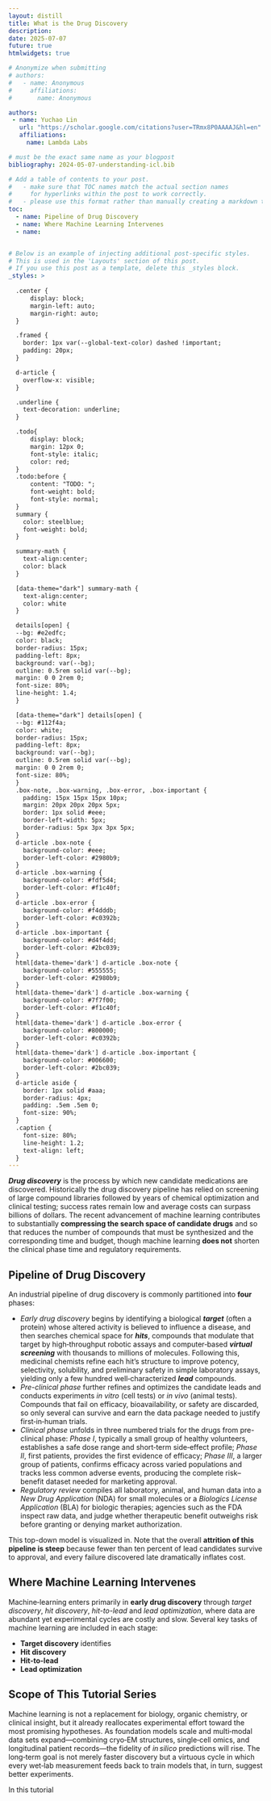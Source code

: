 ```yaml
---
layout: distill
title: What is the Drug Discovery
description: 
date: 2025-07-07
future: true
htmlwidgets: true

# Anonymize when submitting
# authors:
#   - name: Anonymous
#     affiliations:
#       name: Anonymous

authors:
 - name: Yuchao Lin
   url: "https://scholar.google.com/citations?user=TRmx8P0AAAAJ&hl=en"
   affiliations:
     name: Lambda Labs

# must be the exact same name as your blogpost
bibliography: 2024-05-07-understanding-icl.bib

# Add a table of contents to your post.
#   - make sure that TOC names match the actual section names
#     for hyperlinks within the post to work correctly.
#   - please use this format rather than manually creating a markdown table of contents.
toc:
  - name: Pipeline of Drug Discovery
  - name: Where Machine Learning Intervenes
  - name: 


# Below is an example of injecting additional post-specific styles.
# This is used in the 'Layouts' section of this post.
# If you use this post as a template, delete this _styles block.
_styles: >
  
  .center {
      display: block;
      margin-left: auto;
      margin-right: auto;
  }

  .framed {
    border: 1px var(--global-text-color) dashed !important;
    padding: 20px;
  }

  d-article {
    overflow-x: visible;
  }

  .underline {
    text-decoration: underline;
  }

  .todo{
      display: block;
      margin: 12px 0;
      font-style: italic;
      color: red;
  }
  .todo:before {
      content: "TODO: ";
      font-weight: bold;
      font-style: normal;
  }
  summary {
    color: steelblue;
    font-weight: bold;
  }

  summary-math {
    text-align:center;
    color: black
  }

  [data-theme="dark"] summary-math {
    text-align:center;
    color: white
  }

  details[open] {
  --bg: #e2edfc;
  color: black;
  border-radius: 15px;
  padding-left: 8px;
  background: var(--bg);
  outline: 0.5rem solid var(--bg);
  margin: 0 0 2rem 0;
  font-size: 80%;
  line-height: 1.4;
  }

  [data-theme="dark"] details[open] {
  --bg: #112f4a;
  color: white;
  border-radius: 15px;
  padding-left: 8px;
  background: var(--bg);
  outline: 0.5rem solid var(--bg);
  margin: 0 0 2rem 0;
  font-size: 80%;
  }
  .box-note, .box-warning, .box-error, .box-important {
    padding: 15px 15px 15px 10px;
    margin: 20px 20px 20px 5px;
    border: 1px solid #eee;
    border-left-width: 5px;
    border-radius: 5px 3px 3px 5px;
  }
  d-article .box-note {
    background-color: #eee;
    border-left-color: #2980b9;
  }
  d-article .box-warning {
    background-color: #fdf5d4;
    border-left-color: #f1c40f;
  }
  d-article .box-error {
    background-color: #f4dddb;
    border-left-color: #c0392b;
  }
  d-article .box-important {
    background-color: #d4f4dd;
    border-left-color: #2bc039;
  }
  html[data-theme='dark'] d-article .box-note {
    background-color: #555555;
    border-left-color: #2980b9;
  }
  html[data-theme='dark'] d-article .box-warning {
    background-color: #7f7f00;
    border-left-color: #f1c40f;
  }
  html[data-theme='dark'] d-article .box-error {
    background-color: #800000;
    border-left-color: #c0392b;
  }
  html[data-theme='dark'] d-article .box-important {
    background-color: #006600;
    border-left-color: #2bc039;
  }
  d-article aside {
    border: 1px solid #aaa;
    border-radius: 4px;
    padding: .5em .5em 0;
    font-size: 90%;
  }
  .caption { 
    font-size: 80%;
    line-height: 1.2;
    text-align: left;
  }
---
```


<div style="display: none">
$$
\definecolor{input}{rgb}{0.42, 0.55, 0.74}
\definecolor{params}{rgb}{0.51,0.70,0.40}
\definecolor{output}{rgb}{0.843, 0.608, 0}
\def\mba{\boldsymbol a}
\def\mbb{\boldsymbol b}
\def\mbc{\boldsymbol c}
\def\mbd{\boldsymbol d}
\def\mbe{\boldsymbol e}
\def\mbf{\boldsymbol f}
\def\mbg{\boldsymbol g}
\def\mbh{\boldsymbol h}
\def\mbi{\boldsymbol i}
\def\mbj{\boldsymbol j}
\def\mbk{\boldsymbol k}
\def\mbl{\boldsymbol l}
\def\mbm{\boldsymbol m}
\def\mbn{\boldsymbol n}
\def\mbo{\boldsymbol o}
\def\mbp{\boldsymbol p}
\def\mbq{\boldsymbol q}
\def\mbr{\boldsymbol r}
\def\mbs{\boldsymbol s}
\def\mbt{\boldsymbol t}
\def\mbu{\boldsymbol u}
\def\mbv{\boldsymbol v}
\def\mbw{\textcolor{params}{\boldsymbol w}}
\def\mbx{\textcolor{input}{\boldsymbol x}}
\def\mby{\boldsymbol y}
\def\mbz{\boldsymbol z}
\def\mbA{\boldsymbol A}
\def\mbB{\boldsymbol B}
\def\mbE{\boldsymbol E}
\def\mbH{\boldsymbol{H}}
\def\mbK{\boldsymbol{K}}
\def\mbP{\boldsymbol{P}}
\def\mbR{\boldsymbol{R}}
\def\mbW{\textcolor{params}{\boldsymbol W}}
\def\mbQ{\boldsymbol{Q}}
\def\mbV{\boldsymbol{V}}
\def\mbtheta{\textcolor{params}{\boldsymbol \theta}}
\def\mbzero{\boldsymbol 0}
\def\mbI{\boldsymbol I}
\def\cF{\mathcal F}
\def\cH{\mathcal H}
\def\cL{\mathcal L}
\def\cM{\mathcal M}
\def\cN{\mathcal N}
\def\cX{\mathcal X}
\def\cY{\mathcal Y}
\def\cU{\mathcal U}
\def\bbR{\mathbb R}
\def\y{\textcolor{output}{y}}
$$
</div>


***Drug discovery*** is the process by which new candidate medications are discovered. Historically the drug discovery pipeline has relied on screening of large compound libraries followed by years of chemical optimization and clinical testing; success rates remain low and average costs can surpass billions of dollars. The recent advancement of machine learning contributes to substantially **compressing the search space of candidate drugs** and so that reduces the number of compounds that must be synthesized and the corresponding time and budget, though machine learning **does not** shorten the clinical phase time and regulatory requirements.

## Pipeline of Drug Discovery 

An industrial pipeline of drug discovery is commonly partitioned into **four** phases:

- *Early drug discovery* begins by identifying a biological ***target*** (often a protein) whose altered activity is believed to influence a disease, and then searches chemical space for ***hits***, compounds that modulate that target by high‑throughput robotic assays and computer‑based ***virtual screening*** with thousands to millions of molecules. Following this, medicinal chemists refine each hit’s structure to improve potency, selectivity, solubility, and preliminary safety in simple laboratory assays, yielding only a few hundred well‑characterized ***lead*** compounds.
- *Pre-clinical phase* further refines and optimizes the candidate leads and conducts experiments *in vitro* (cell tests) or *in vivo* (animal tests). Compounds that fail on efficacy, bioavailability, or safety are discarded, so only several can survive and earn the data package needed to justify first‑in‑human trials.
- *Clinical phase* unfolds in three numbered trials for the drugs from pre-clinical phase: *Phase I*, typically a small group of healthy volunteers, establishes a safe dose range and short‑term side‑effect profile; *Phase II*, first patients, provides the first evidence of efficacy; *Phase III*, a larger group of patients, confirms efficacy across varied populations and tracks less common adverse events, producing the complete risk–benefit dataset needed for marketing approval.
- *Regulatory review* compiles all laboratory, animal, and human data into a *New Drug Application* (NDA) for small molecules or a *Biologics License Application* (BLA) for biologic therapies; agencies such as the FDA inspect raw data, and judge whether therapeutic benefit outweighs risk before granting or denying market authorization.

This top-down model is visualized in. Note that the overall **attrition of this pipeline is steep** because fewer than ten percent of lead candidates survive to approval, and every failure discovered late dramatically inflates cost.

## Where Machine Learning Intervenes

Machine‑learning enters primarily in **early drug discovery** through *target discovery*, *hit discovery*, *hit-to-lead* and *lead optimization*, where data are abundant yet experimental cycles are costly and slow. Several key tasks of machine learning are included in each stage:

- **Target discovery** identifies 
- **Hit discovery** 
- **Hit-to-lead**
- **Lead optimization**

## Scope of This Tutorial Series

Machine learning is not a replacement for biology, organic chemistry, or clinical insight, but it already reallocates experimental effort toward the most promising hypotheses. As foundation models scale and multi‑modal data sets expand—combining cryo‑EM structures, single‑cell omics, and longitudinal patient records—the fidelity of *in silico* predictions will rise. The long‑term goal is not merely faster discovery but a virtuous cycle in which every wet‑lab measurement feeds back to train models that, in turn, suggest better experiments.

In this tutorial
